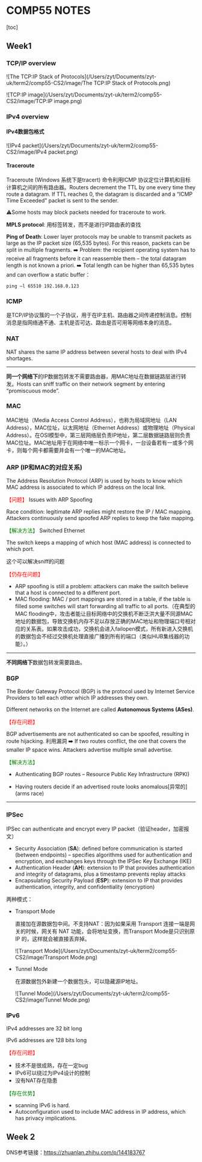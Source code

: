 # COMP55 NOTES

[toc]

## Week1

### TCP/IP overview

![The TCP:IP Stack of Protocols](/Users/zyt/Documents/zyt-uk/term2/comp55-CS2/image/The TCP:IP Stack of Protocols.png)

![TCP:IP image](/Users/zyt/Documents/zyt-uk/term2/comp55-CS2/image/TCP:IP image.png)

### IPv4 overview

#### IPv4数据包格式

![IPv4 packet](/Users/zyt/Documents/zyt-uk/term2/comp55-CS2/image/IPv4 packet.png)

#### Traceroute

Traceroute (Windows 系统下是tracert) 命令利用ICMP 协议定位计算机和目标计算机之间的所有路由器。Routers decrement the TTL by one every time they route a datagram. If TTL reaches 0, the datagram is discarded and a “ICMP Time Exceeded” packet is sent to the sender.

⚠️Some hosts may block packets needed for traceroute to work.

**MPLS protocol**: 用标签转发，而不是进行IP路由表的查找

**Ping of Death**: Lower layer protocols may be unable to transmit packets as large as the IP packet size (65,535 bytes). For this reason, packets can be split in multiple fragments. ➡️ Problem: the recipient operating system has to receive all fragments before it can reassemble them – the total datagram length is not known a priori. ➡️ Total length can be higher than 65,535 bytes and can overflow a static buffer：

```
ping –l 65510 192.168.0.123
```

### ICMP

是TCP/IP协议簇的一个子协议，用于在IP主机、路由器之间传递控制消息。控制消息是指网络通不通、主机是否可达、路由是否可用等网络本身的消息。

### NAT

NAT shares the same IP address between several hosts to deal with IPv4 shortages.

****

**同一个网络下**的IP数据包转发不需要路由器，用MAC地址在数据链路层进行转发。Hosts can sniff traffic on their network segment by entering “promiscuous mode”. 

### MAC

MAC地址（Media Access Control Address），也称为局域网地址（LAN Address），MAC位址，以太网地址（Ethernet Address）或物理地址（Physical Address）。在OSI模型中，第三层网络层负责IP地址，第二层数据链路层则负责MAC位址。MAC地址用于在网络中唯一标示一个网卡，一台设备若有一或多个网卡，则每个网卡都需要并会有一个唯一的MAC地址。

### ARP (IP和MAC的对应关系)

The Address Resolution Protocol (ARP) is used by hosts to know which MAC address is associated to which IP address on the local link.

<font color='red'>【问题】</font> Issues with ARP Spoofing

Race condition: legitimate ARP replies might restore the IP / MAC mapping. Attackers continuously send spoofed ARP replies to keep the fake mapping.

<font color='green'>【解决方法】</font> Switched Ethernet

The switch keeps a mapping of which host (MAC address) is connected to which port.

这个可以解决sniff的问题

<font color='red'>【仍存在问题】</font>

* ARP spoofing is still a problem: attackers can make the switch believe that a host is connected to a different port.
* MAC flooding: MAC / port mappings are stored in a table, if the table is filled some switches will start forwarding all traffic to all ports.（在典型的MAC flooding中，攻击者能让目标网络中的交换机不断泛洪大量不同源MAC地址的数据包，导致交换机内存不足以存放正确的MAC地址和物理端口号相对应的关系表。如果攻击成功，交换机会进入failopen模式，所有新进入交换机的数据包会不经过交换机处理直接广播到所有的端口（类似HUB集线器的功能）。）

****

**不同网络下**数据包转发需要路由。

### BGP

The Border Gateway Protocol (BGP) is the protocol used by Internet Service Providers to tell each other which IP addresses they own.

Different networks on the Internet are called **Autonomous Systems (ASes)**.

<font color='red'>【存在问题】</font>

BGP advertisements are not authenticated so can be spoofed, resulting in route hijacking. 利用漏洞 ➡️ If two routes conflict, the one that covers the smaller IP space wins. Attackers advertise multiple small advertise.

<font color='green'>【解决方法】</font>

* Authenticating BGP routes – Resource Public Key Infrastructure (RPKI) 

* Having routers decide if an advertised route looks anomalous[异常的] (arms race)

****

### IPSec

 IPSec can authenticate and encrypt every IP packet（验证header，加密报文）

* Security Association (**SA**): defined before communication is started (between endpoints) – specifies algorithms used for authentication and encryption, and exchanges keys through the IPSec Key Exchange (IKE)
* Authentication Header (**AH**): extension to IP that provides authentication and integrity of datagrams, plus a timestamp prevents replay attacks
* Encapsulating Security Payload (**ESP**): extension to IP that provides authentication, integrity, and confidentiality (encryption)

两种模式：

* Transport Mode

  直接加在源数据包中间。不支持NAT：因为如果采用 Transport 连接一端是网关的时候，网关有 NAT 功能，会将地址变换，而Transport Mode是只识别原 IP 的，这样就会被直接丢弃掉。

  ![Transport Mode](/Users/zyt/Documents/zyt-uk/term2/comp55-CS2/image/Transport Mode.png)

* Tunnel Mode

  在源数据包外新建一个数据包头，可以隐藏源IP地址。

  ![Tunnel Mode](/Users/zyt/Documents/zyt-uk/term2/comp55-CS2/image/Tunnel Mode.png)

### IPv6

IPv4 addresses are 32 bit long

IPv6 addresses are 128 bits long

<font color='red'>【存在问题】</font>

* 技术不是很成熟，存在一定bug
* IPv6可以绕过为IPv4设计的控制
* 没有NAT存在隐患

<font color='green'>【存在优势】</font>

* scanning IPv6 is hard.
* Autoconfiguration used to include MAC address in IP address, which has privacy implications.



## Week 2



DNS参考链接：https://zhuanlan.zhihu.com/p/144183767

